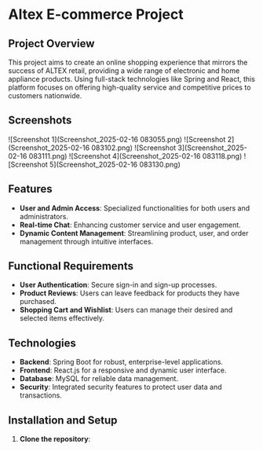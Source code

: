 # Altex E-commerce Project

## Project Overview
This project aims to create an online shopping experience that mirrors the success of ALTEX retail, providing a wide range of electronic and home appliance products. Using full-stack technologies like Spring and React, this platform focuses on offering high-quality service and competitive prices to customers nationwide.

## Screenshots
![Screenshot 1](Screenshot_2025-02-16 083055.png)
![Screenshot 2](Screenshot_2025-02-16 083102.png)
![Screenshot 3](Screenshot_2025-02-16 083111.png)
![Screenshot 4](Screenshot_2025-02-16 083118.png)
![Screenshot 5](Screenshot_2025-02-16 083130.png) 

## Features
- **User and Admin Access**: Specialized functionalities for both users and administrators.
- **Real-time Chat**: Enhancing customer service and user engagement.
- **Dynamic Content Management**: Streamlining product, user, and order management through intuitive interfaces.

## Functional Requirements
- **User Authentication**: Secure sign-in and sign-up processes.
- **Product Reviews**: Users can leave feedback for products they have purchased.
- **Shopping Cart and Wishlist**: Users can manage their desired and selected items effectively.

## Technologies
- **Backend**: Spring Boot for robust, enterprise-level applications.
- **Frontend**: React.js for a responsive and dynamic user interface.
- **Database**: MySQL for reliable data management.
- **Security**: Integrated security features to protect user data and transactions.

## Installation and Setup
1. **Clone the repository**:
